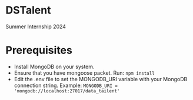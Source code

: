 # DSTalent
Summer Internship 2024

# Prerequisites
- Install MongoDB on your system.
- Ensure that you have mongoose packet. Run:
   `npm install`
- Edit the .env file to set the MONGODB_URI variable with your MongoDB connection string.
  Example:
  `MONGODB_URI = 'mongodb://localhost:27017/data_tailent'`
